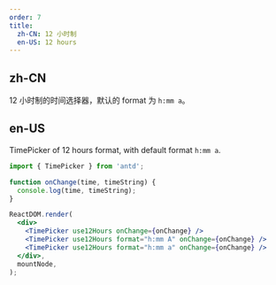 ```yaml
---
order: 7
title:
  zh-CN: 12 小时制
  en-US: 12 hours
---
```


## zh-CN

12 小时制的时间选择器，默认的 format 为 `h:mm a`。

## en-US

TimePicker of 12 hours format, with default format `h:mm a`.

```jsx
import { TimePicker } from 'antd';

function onChange(time, timeString) {
  console.log(time, timeString);
}

ReactDOM.render(
  <div>
    <TimePicker use12Hours onChange={onChange} />
    <TimePicker use12Hours format="h:mm A" onChange={onChange} />
    <TimePicker use12Hours format="h:mm a" onChange={onChange} />
  </div>,
  mountNode,
);
```
